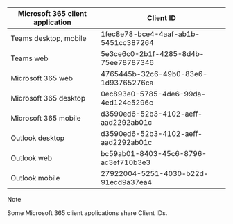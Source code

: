 |Microsoft 365 client application | Client ID |
|--|--|
|Teams desktop, mobile |1fec8e78-bce4-4aaf-ab1b-5451cc387264 |
|Teams web |5e3ce6c0-2b1f-4285-8d4b-75ee78787346 |
|Microsoft 365 web  |4765445b-32c6-49b0-83e6-1d93765276ca|
|Microsoft 365 desktop  | 0ec893e0-5785-4de6-99da-4ed124e5296c |
|Microsoft 365 mobile  | d3590ed6-52b3-4102-aeff-aad2292ab01c |
|Outlook desktop | d3590ed6-52b3-4102-aeff-aad2292ab01c |
|Outlook web | bc59ab01-8403-45c6-8796-ac3ef710b3e3|
|Outlook mobile | 27922004-5251-4030-b22d-91ecd9a37ea4 |

> [!NOTE]
> Some Microsoft 365 client applications share Client IDs.
